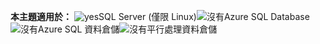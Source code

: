 <Token>**本主題適用於：** ![yes](media/yes.png)SQL Server (僅限 Linux)![沒有](media/no.png)Azure SQL Database![沒有](media/no.png)Azure SQL 資料倉儲![沒有](media/no.png)平行處理資料倉儲 </Token>